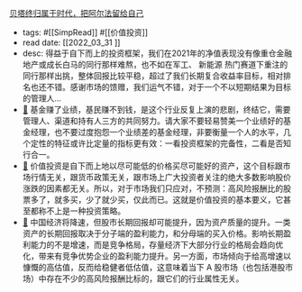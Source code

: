 [贝塔终归属于时代，把阿尔法留给自己](https://xueqiu.com/2245748859/215774487)

- tags: #[[SimpRead]] #[[价值投资]]
- read date: [[2022_03_31  ]]
- desc: 得益于自下而上的投资框架，我们在2021年的净值表现没有像重仓金融地产或成长白马的同行那样难熬，也不如在军工、 新能源 热门赛道下重注的同行那样出挑，整体回报比较平稳，超过了我们长期复合收益率目标，相对排名也还不错。感谢市场的馈赠，我们运气不错，对于一个不以短期结果为目标的管理人...
- [📌](<http://localhost:7026/pdf/贝塔终归属于时代，把阿尔法留给自己#id=1648709189400>)  基金赚了业绩，基民赚不到钱，是这个行业反复上演的悲剧，终结它，需要管理人、渠道和持有人三方的共同努力。请大家不要轻易赞美一个业绩好的基金经理，也不要过度抱怨一个业绩差的基金经理，非要衡量一个人的水平，几个定性的特征或许比定量的指标更有效：一看投资框架的完备性，二看是否知行合一。
- [📌](<http://localhost:7026/pdf/贝塔终归属于时代，把阿尔法留给自己#id=1648709235802>)  价值投资是自下而上地以尽可能低的价格买尽可能好的资产，这个目标跟市场行情无关，跟货币政策无关，跟市场上广大投资者关注的绝大多数影响股价涨跌的因素都无关。所以，对于市场我们只应对，不预测：高风险报酬比的股票多了，就多买，少了就少买，仅此而已。这就是价值投资的基本要义，它甚至都称不上是一种投资策略。
- [📌](<http://localhost:7026/pdf/贝塔终归属于时代，把阿尔法留给自己#id=1648709264924>)  中国经济将降速，但股市长期回报却可能提升，因为资产质量的提升。一类资产的长期回报取决于分子端的盈利能力，和分母端的买入价格。影响长期盈利能力的不是增速，而是竞争格局，存量经济下大部分行业的格局会趋向优化，带来有竞争优势企业的盈利能力提升。另一方面，市场倾向于给高增速以慷慨的高估值，反而给稳健者低估值，这意味着当下 A 股市场（也包括港股市场）中存在不少的高风险报酬比标的，跟它们的行业属性无关。